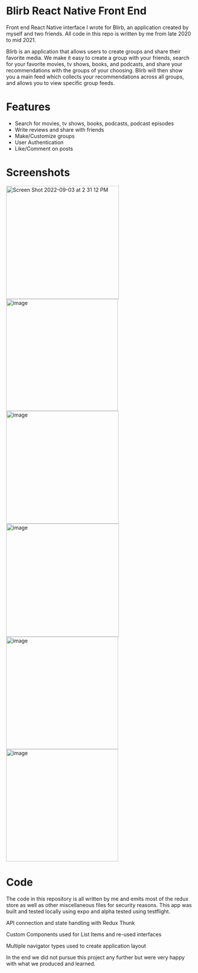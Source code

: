 <h1>Blirb React Native Front End</h1>

Front end React Native interface I wrote for Blirb, an application created by myself and two friends. All code in this repo is written by me from late 2020 to mid 2021.

Blirb is an application that allows users to create groups and share their favorite media. We make it easy to create a group with your friends, search for your favorite movies, tv shows, books, and podcasts, and share your recommendations with the groups of your choosing. Blirb will then show you a main feed which collects your recommendations across all groups, and allows you to view specific group feeds.

<h1>Features</h1>
<ul>
  <li>
    Search for movies, tv shows, books, podcasts, podcast episodes
  </li>
  
  <li>
    Write reviews and share with friends
  </li>
  
  <li>
    Make/Customize groups
  </li>
  
  <li>
    User Authentication
  </li>
  
  <li>
    Like/Comment on posts
  </li>
</ul>

<h1>Screenshots</h1>
<img width="305" alt="Screen Shot 2022-09-03 at 2 31 12 PM" src="https://user-images.githubusercontent.com/60354368/188283866-fa48617d-1f66-488a-837e-192958eefbad.png">

<img width="302" alt="image" src="https://user-images.githubusercontent.com/60354368/188283823-7c64bcc6-45b2-4071-8c88-077f06e4b6ac.png">
<img width="304" alt="image" src="https://user-images.githubusercontent.com/60354368/188283922-4f072297-c0c2-4602-ac57-467396a9ee9a.png">
<img width="305" alt="image" src="https://user-images.githubusercontent.com/60354368/188283961-c9c22099-7b9d-4b78-af5e-35c64bc144a6.png">
<img width="303" alt="image" src="https://user-images.githubusercontent.com/60354368/188284021-d8ad3307-da6e-4a93-b92f-978d8c3fbf78.png">
<img width="303" alt="image" src="https://user-images.githubusercontent.com/60354368/188284128-17921381-e868-4ba6-a1be-f2b132593120.png">

<h1>Code</h1>
The code in this repository is all written by me and emits most of the redux store as well as other miscellaneous files for security reasons. This app was built and tested locally using expo and alpha tested using testflight. 

API connection and state handling with Redux Thunk

Custom Components used for List Items and re-used interfaces

Multiple navigator types used to create application layout

In the end we did not pursue this project any further but were very happy with what we produced and learned.
